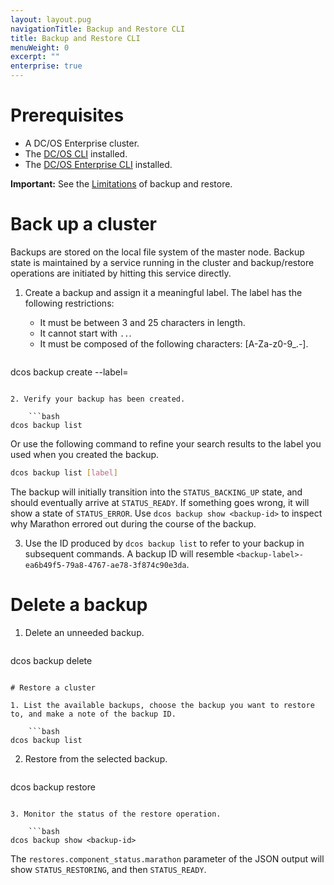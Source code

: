 ```yaml
---
layout: layout.pug
navigationTitle: Backup and Restore CLI
title: Backup and Restore CLI
menuWeight: 0
excerpt: ""
enterprise: true
---
```

# Prerequisites

- A DC/OS Enterprise cluster.
- The [DC/OS CLI](/1.10/cli/install/) installed.
- The [DC/OS Enterprise CLI](/1.10/cli/enterprise-cli/) installed.

**Important:** See the [Limitations](/1.10/administering-clusters/backup-and-restore/#limitations) of backup and restore.

# Back up a cluster

Backups are stored on the local file system of the master node. Backup state is maintained by a service running in the cluster and backup/restore operations are initiated by hitting this service directly.

1. Create a backup and assign it a meaningful label. The label has the following restrictions:
    
    - It must be between 3 and 25 characters in length.
    - It cannot start with `..`.
    - It must be composed of the following characters: [A-Za-z0-9_.-].
    ```bash
dcos backup create --label=<backup-label>
```

2. Verify your backup has been created.
    
    ```bash
dcos backup list
```

Or use the following command to refine your search results to the label you used when you created the backup.

```bash
dcos backup list [label]
```

The backup will initially transition into the `STATUS_BACKING_UP` state, and should eventually arrive at `STATUS_READY`. If something goes wrong, it will show a state of `STATUS_ERROR`. Use `dcos backup show <backup-id>` to inspect why Marathon errored out during the course of the backup.

3. Use the ID produced by `dcos backup list` to refer to your backup in subsequent commands. A backup ID will resemble `<backup-label>-ea6b49f5-79a8-4767-ae78-3f874c90e3da`.

# Delete a backup

1. Delete an unneeded backup.
    
    ```bash
dcos backup delete <backup-id>
```

# Restore a cluster

1. List the available backups, choose the backup you want to restore to, and make a note of the backup ID.
    
    ```bash
dcos backup list
```

2. Restore from the selected backup.
    
    ```bash
dcos backup restore <backup-id>
```

3. Monitor the status of the restore operation.
    
    ```bash
dcos backup show <backup-id>
```

The `restores.component_status.marathon` parameter of the JSON output will show `STATUS_RESTORING`, and then `STATUS_READY`.